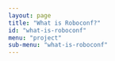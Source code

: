 ```yaml
---
layout: page
title: "What is Roboconf?"
id: "what-is-roboconf"
menu: "project"
sub-menu: "what-is-roboconf"
---
```



